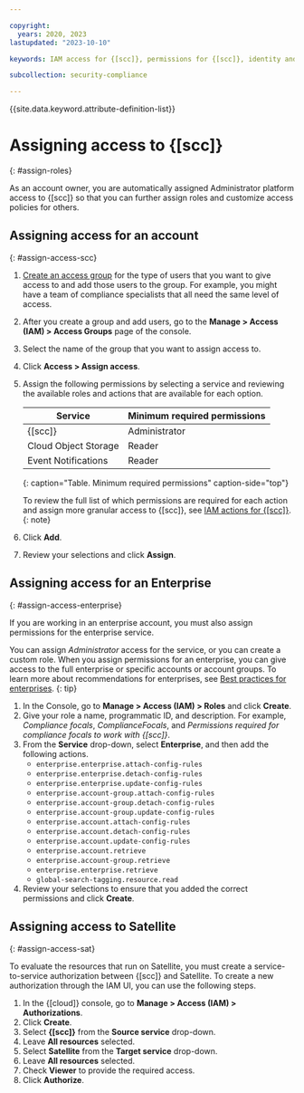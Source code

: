 ```yaml
---

copyright:
  years: 2020, 2023
lastupdated: "2023-10-10"

keywords: IAM access for {[scc]}, permissions for {[scc]}, identity and access management for {[scc]}, roles for {[scc]}, actions for {[scc]}, assigning access for {[scc]}

subcollection: security-compliance

---
```


{{site.data.keyword.attribute-definition-list}}


# Assigning access to {[scc]}
{: #assign-roles}

As an account owner, you are automatically assigned Administrator platform access to {[scc]} so that you can further assign roles and customize access policies for others.

## Assigning access for an account
{: #assign-access-scc}

1. [Create an access group](/docs/account?topic=account-groups#create_ag) for the type of users that you want to give access to and add those users to the group. For example, you might have a team of compliance specialists that all need the same level of access.
2. After you create a group and add users, go to the **Manage > Access (IAM) > Access Groups** page of the console.
3. Select the name of the group that you want to assign access to.
4. Click **Access > Assign access**.
5. Assign the following permissions by selecting a service and reviewing the available roles and actions that are available for each option.
   
	| Service | Minimum required permissions |
	|---------|----------------------|
	| {[scc]} | Administrator |
	| Cloud Object Storage | Reader |
	| Event Notifications | Reader |
	{: caption="Table. Minimum required permissions" caption-side="top"}

	To review the full list of which permissions are required for each action and assign more granular access to {[scc]}, see [IAM actions for {[scc]}]({[link]}-access-management).
	{: note}

6. Click **Add**.
7. Review your selections and click **Assign**.



## Assigning access for an Enterprise
{: #assign-access-enterprise}

If you are working in an enterprise account, you must also assign permissions for the enterprise service. 

You can assign *Administrator* access for the service, or you can create a custom role. When you assign permissions for an enterprise, you can give access to the full enterprise or specific accounts or account groups. To learn more about recommendations for enterprises, see [Best practices for enterprises]({[link]}-best-practices#bp-enterprise).
{: tip}

1. In the Console, go to **Manage > Access (IAM) > Roles** and click **Create**.
2. Give your role a name, programmatic ID, and description. For example, *Compliance focals*, *ComplianceFocals*, and *Permissions required for compliance focals to work with {[scc]}*.
3. From the **Service** drop-down, select **Enterprise**, and then add the following actions.
	* `enterprise.enterprise.attach-config-rules`
	* `enterprise.enterprise.detach-config-rules`
	* `enterprise.enterprise.update-config-rules`
	* `enterprise.account-group.attach-config-rules`
	* `enterprise.account-group.detach-config-rules`
	* `enterprise.account-group.update-config-rules`
	* `enterprise.account.attach-config-rules`
	* `enterprise.account.detach-config-rules`
	* `enterprise.account.update-config-rules`
	* `enterprise.account.retrieve`
	* `enterprise.account-group.retrieve`
	* `enterprise.enterprise.retrieve`
	* `global-search-tagging.resource.read`
4. Review your selections to ensure that you added the correct permissions and click **Create**.


## Assigning access to Satellite
{: #assign-access-sat}

To evaluate the resources that run on Satellite, you must create a service-to-service authorization between {[scc]} and Satellite. To create a new authorization through the IAM UI, you can use the following steps.

1. In the {[cloud]} console, go to **Manage > Access (IAM) > Authorizations**.
2. Click **Create**.
3. Select **{[scc]}** from the **Source service** drop-down.
4. Leave **All resources** selected.
5. Select **Satellite** from the **Target service** drop-down.
6. Leave **All resources** selected.
7. Check **Viewer** to provide the required access.
8. Click **Authorize**.

